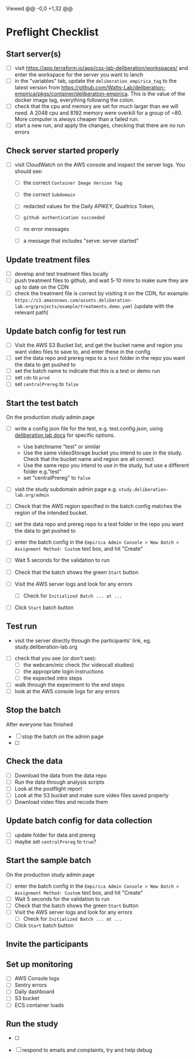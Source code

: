 Viewed
@@ -0,0 +1,32 @@

# Preflight Checklist

## Start server(s)

- [ ] visit https://app.terraform.io/app/css-lab-deliberation/workspaces/ and enter the workspace for the server you want to lanch
- [ ] in the "variables" tab, update the `deliberation_empirica_tag` to the latest version from https://github.com/Watts-Lab/deliberation-empirica/pkgs/container/deliberation-empirica. This is the value of the docker image tag, everything following the colon.
- [ ] check that the cpu and memory are set for much larger than we will need. A 2048 cpu and 8192 memory were overkill for a group of ~80. More computer is always cheaper than a failed run.
- [ ] start a new run, and apply the changes, checking that there are no run errors

## Check server started properly

- [ ] visit CloudWatch on the AWS console and inspect the server logs. You should see:
  - [ ] the correct `Container Image Version Tag`
  - [ ] the correct `Subdomain`
  - [ ] redacted values for the Daily APIKEY, Qualtrics Token,
  - [ ] `github authentication succeeded`
  - [ ] no error messages
  - [ ] a message that includes "serve: server started"


## Update treatment files

- [ ] develop and test treatment files locally
- [ ] push treatment files to github, and wait 5-10 mins to make sure they are up to date on the CDN
- [ ] check the treatment file is correct by visiting it on the CDN, for example: `https://s3.amazonaws.com/assets.deliberation-lab.org/projects/example/treatments.demo.yaml` (update with the relevant path)

## Update batch config for test run

- [ ] Visit the AWS S3 Bucket list, and get the bucket name and region you want video files to save to, and enter these in the config
- [ ] set the data repo and prereg repo to a `test` folder in the repo you want the data to get pushed to
- [ ] set the batch name to indicate that this is a test or demo run
- [ ] set `cdn` to `prod`
- [ ] set `centralPrereg` to `false`

## Start the test batch

On the production study admin page


- [ ] write a config json file for the test, e.g. test.config.json, using [deliberation lab docs](https://deliberation-lab.readthedocs.io/en/latest/batchConfig/) for specific options.

  - Use batchname "test" or similar
  - Use the same videoStorage bucket you intend to use in the study. Check that the bucket name and region are all correct
  - Use the same repo you intend to use in the study, but use a different folder e.g."test"
  - set "centralPrereg" to `false`

- [ ] visit the study subdomain admin page e.g. `study.deliberation-lab.org/admin`

- [ ] Check that the AWS region specified in the batch config matches the region of the intended bucket.
- [ ] set the data repo and prereg repo to a test folder in the repo you want the data to get pushed to
- [ ] enter the batch config in the `Empirica Admin Console > New Batch > Assignment Method: Custom` text box, and hit "Create"
- [ ] Wait 5 seconds for the validation to run
- [ ] Check that the batch shows the green `Start` button
- [ ] Visit the AWS server logs and look for any errors
  - [ ] Check for `Initialized Batch ... at ...`
- [ ] Click `Start` batch button

## Test run

- visit the server directly through the participants' link, eg. study.deliberation-lab.org
- [ ] check that you see (or don't see):
  - [ ] the webcam/mic check (for videocall studies)
  - [ ] the appropriate login instructions
  - [ ] the expected intro steps
- [ ] walk through the experiment to the end steps
- [ ] look at the AWS console logs for any errors

## Stop the batch

After everyone has finished

- [ ] stop the batch on the admin page
- [ ]

## Check the data

- [ ] Download the data from the data repo
- [ ] Run the data through analysis scripts
- [ ] Look at the postflight report
- [ ] Look at the S3 bucket and make sure video files saved properly
- [ ] Download video files and recode them

## Update batch config for data collection
- [ ] update folder for data and prereg
- [ ] maybe set `centralPrereg` to `true`?

## Start the sample batch

On the production study admin page

- [ ] enter the batch config in the `Empirica Admin Console > New Batch > Assignment Method: Custom` text box, and hit "Create"
- [ ] Wait 5 seconds for the validation to run
- [ ] Check that the batch shows the green `Start` button
- [ ] Visit the AWS server logs and look for any errors
  - [ ] Check for `Initialized Batch ... at ...`
- [ ] Click `Start` batch button

## Invite the participants

## Set up monitoring

- [ ] AWS Console logs
- [ ] Sentry errors
- [ ] Daily dashboard
- [ ] S3 bucket
- [ ] ECS container loads

## Run the study

- [ ]
- [ ] respond to emails and complaints, try and help debug

